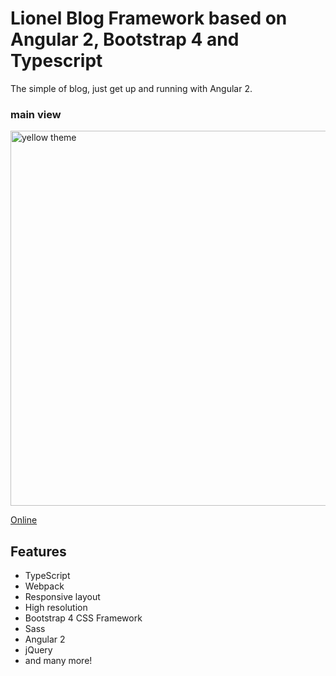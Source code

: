 # Lionel Blog Framework based on Angular 2, Bootstrap 4 and Typescript

The simple of blog, just get up and running with Angular 2.


### main view

<a target="_blank" href="http://"><img src="http://lionelzhang.top/oss/WechatIMG29.jpeg" width="600" alt="yellow theme"/></a>

<a target="_blank" href="http://www.lionelzhang.top">Online</a>

## Features
* TypeScript
* Webpack
* Responsive layout
* High resolution
* Bootstrap 4 CSS Framework
* Sass
* Angular 2
* jQuery
* and many more!
